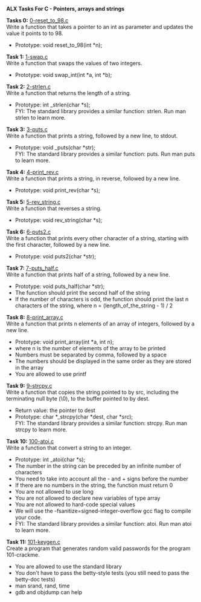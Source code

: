 **ALX Tasks For C - Pointers, arrays and strings**  

**Tasks 0:** [0-reset_to_98.c](0-reset_to_98.c)  
Write a function that takes a pointer to an int as parameter and updates the value it points to to 98.  
* Prototype: void reset_to_98(int *n);  

**Task 1:** [1-swap.c](1-swap.c)  
Write a function that swaps the values of two integers.  
* Prototype: void swap_int(int *a, int *b);  

**Task 2:** [2-strlen.c](2-strlen.c)  
Write a function that returns the length of a string.  
* Prototype: int _strlen(char *s);  
FYI: The standard library provides a similar function: strlen. Run man strlen to learn more.  


**Task 3:** [3-puts.c](3-puts.c)  
Write a function that prints a string, followed by a new line, to stdout.  
* Prototype: void _puts(char *str);  
FYI: The standard library provides a similar function: puts. Run man puts to learn more.  

**Task 4:** [4-print_rev.c](4-print_rev.c)  
Write a function that prints a string, in reverse, followed by a new line.  
* Prototype: void print_rev(char *s);  

**Task 5:** [5-rev_string.c](5-rev_string.c)  
Write a function that reverses a string.  
* Prototype: void rev_string(char *s);  

**Task 6:** [6-puts2.c](6-puts2.c)  
Write a function that prints every other character of a string, starting with the first character, followed by a new line.  
* Prototype: void puts2(char *str);  

**Task 7:** [7-puts_half.c](7-puts_half.c)  
Write a function that prints half of a string, followed by a new line.  
* Prototype: void puts_half(char *str);  
* The function should print the second half of the string  
* If the number of characters is odd, the function should print the last n characters of the string, where n = (length_of_the_string - 1) / 2  

**Task 8:** [8-print_array.c](8-print_array.c)  
Write a function that prints n elements of an array of integers, followed by a new line.  
* Prototype: void print_array(int *a, int n);  
* where n is the number of elements of the array to be printed  
* Numbers must be separated by comma, followed by a space  
* The numbers should be displayed in the same order as they are stored in the array  
* You are allowed to use printf  

**Task 9:** [9-strcpy.c](9-strcpy.c)  
Write a function that copies the string pointed to by src, including the terminating null byte (\0), to the buffer pointed to by dest.  
* Return value: the pointer to dest  
* Prototype: char *_strcpy(char *dest, char *src);  
FYI: The standard library provides a similar function: strcpy. Run man strcpy to learn more.  

**Task 10:** [100-atoi.c](100-atoi.c)  
Write a function that convert a string to an integer.  
* Prototype: int _atoi(char *s);  
* The number in the string can be preceded by an infinite number of characters  
* You need to take into account all the - and + signs before the number  
* If there are no numbers in the string, the function must return 0  
* You are not allowed to use long  
* You are not allowed to declare new variables of type array  
* You are not allowed to hard-code special values  
* We will use the -fsanitize=signed-integer-overflow gcc flag to compile your code.  
* FYI: The standard library provides a similar function: atoi. Run man atoi to learn more.  

**Task 11:** [101-keygen.c](101-keygen.c)  
Create a program that generates random valid passwords for the program 101-crackme.  
* You are allowed to use the standard library  
* You don't have to pass the betty-style tests (you still need to pass the betty-doc tests)  
* man srand, rand, time  
* gdb and objdump can help  
